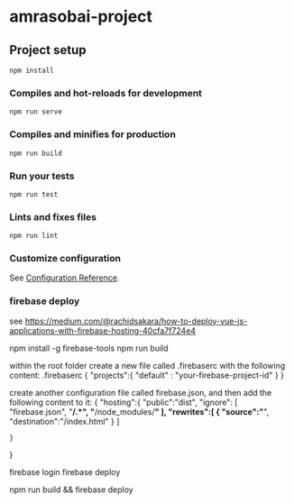 # amrasobai-project

## Project setup
```
npm install
```

### Compiles and hot-reloads for development
```
npm run serve
```

### Compiles and minifies for production
```
npm run build
```

### Run your tests
```
npm run test
```

### Lints and fixes files
```
npm run lint
```

### Customize configuration
See [Configuration Reference](https://cli.vuejs.org/config/).

### firebase deploy
see https://medium.com/@rachidsakara/how-to-deploy-vue-js-applications-with-firebase-hosting-40cfa7f724e4

npm install -g firebase-tools
npm run build

within the root folder create a new file called .firebaserc with the following content: .firebaserc
{
  "projects":{
    "default" : "your-firebase-project-id"
  }
}

create another configuration file called firebase.json, and then add the following content to it:
{
	"hosting":{
		"public":"dist",
		"ignore": [
			"firebase.json",
			"**/.*",
			"**/node_modules/**"
		],
		"rewrites":[
			{
				"source":"**",
				"destination":"/index.html"
			}
		]

	}
}

firebase login
firebase deploy

npm run build && firebase deploy